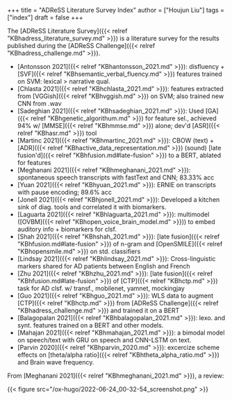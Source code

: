 +++
title = "ADReSS Literature Survey Index"
author = ["Houjun Liu"]
tags = ["index"]
draft = false
+++

The [ADReSS Literature Survey]({{< relref "KBhadress_literature_survey.md" >}}) is a literature survey for the results published during the [ADReSS Challenge]({{< relref "KBhadress_challenge.md" >}}).

-   [Antonsson 2021]({{< relref "KBhantonsson_2021.md" >}}): disfluency + [SVF]({{< relref "KBhsemantic_verbal_fluency.md" >}}) features trained on SVM: lexical &gt;  narrative qual.
-   [Chlasta 2021]({{< relref "KBhchlasta_2021.md" >}}): features extracted from [VGGish]({{< relref "KBhvggish.md" >}}) on SVM; also trained new CNN from .wav
-   [Sadeghian 2021]({{< relref "KBhsadeghian_2021.md" >}}): Used [GA]({{< relref "KBhgenetic_algorithum.md" >}}) for feature sel., achieved 94% w/ [MMSE]({{< relref "KBhmmse.md" >}}) alone; dev'd [ASR]({{< relref "KBhasr.md" >}}) tool
-   [Martinc 2021]({{< relref "KBhmartinc_2021.md" >}}): CBOW (text) + [ADR]({{< relref "KBhactive_data_representation.md" >}}) (sound) [late fusion'd]({{< relref "KBhfusion.md#late-fusion" >}}) to a BERT, ablated for features
-   [Meghanani 2021]({{< relref "KBhmeghanani_2021.md" >}}): spontaneous speech transcripts with fastText and CNN; 83.33% acc
-   [Yuan 2021]({{< relref "KBhyuan_2021.md" >}}): ERNIE on transcripts with pause encoding; 89.6% acc
-   [Jonell 2021]({{< relref "KBhjonell_2021.md" >}}): Developed a kitchen sink of diag. tools and correlated it with biomarkers.
-   [Laguarta 2021]({{< relref "KBhlaguarta_2021.md" >}}): multimodel ([OVBM]({{< relref "KBhopen_voice_brain_model.md" >}})) to embed auditory info + biomarkers for clsf.
-   [Shah 2021]({{< relref "KBhshah_2021.md" >}}): [late fusion]({{< relref "KBhfusion.md#late-fusion" >}}) of n-gram and [OpenSMILE]({{< relref "KBhopensmile.md" >}}) on std. classifiers
-   [Lindsay 2021]({{< relref "KBhlindsay_2021.md" >}}): Cross-linguistic markers shared for AD patients between English and French
-   [Zhu 2021]({{< relref "KBhzhu_2021.md" >}}): [late fusion]({{< relref "KBhfusion.md#late-fusion" >}}) of [CTP]({{< relref "KBhctp.md" >}}) task for AD clsf. w/ transf., mobilenet, yamnet, mockingjay
-   [Guo 2021]({{< relref "KBhguo_2021.md" >}}): WLS data to augment [CTP]({{< relref "KBhctp.md" >}}) from [ADReSS Challenge]({{< relref "KBhadress_challenge.md" >}}) and trained it on a BERT
-   [Balagopalan 2021]({{< relref "KBhbalagopalan_2021.md" >}}): lexo. and synt. features trained on a BERT and other models.
-   [Mahajan 2021]({{< relref "KBhmahajan_2021.md" >}}): a bimodal model on speech/text with GRU on speech and CNN-LSTM on text.
-   [Parvin 2020]({{< relref "KBhparvin_2020.md" >}}): excercize scheme effects on [theta/alpha ratio]({{< relref "KBhtheta_alpha_ratio.md" >}}) and Brain wave frequency.

From [Meghanani 2021]({{< relref "KBhmeghanani_2021.md" >}}), a review:

{{< figure src="/ox-hugo/2022-06-24_00-32-54_screenshot.png" >}}